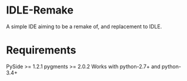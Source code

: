 IDLE-Remake
===========
A simple IDE aiming to be a remake of, and replacement to IDLE.

Requirements
=============
PySide >= 1.2.1
pygments >= 2.0.2
Works with python-2.7+ and python-3.4+
